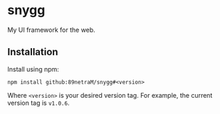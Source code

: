 # snygg

My UI framework for the web.

## Installation

Install using npm:

```
npm install github:89netraM/snygg#<version>
```

Where `<version>` is your desired version tag. For example, the current version
tag is `v1.0.6`.